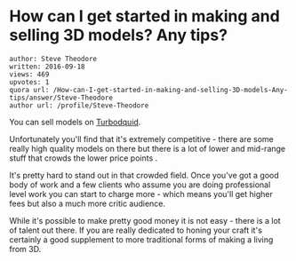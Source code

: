 # How can I get started in making and selling 3D models? Any tips?

	author: Steve Theodore
	written: 2016-09-18
	views: 469
	upvotes: 1
	quora url: /How-can-I-get-started-in-making-and-selling-3D-models-Any-tips/answer/Steve-Theodore
	author url: /profile/Steve-Theodore


You can sell models on [Turbodquid](http://www.turbosquid.com).

Unfortunately you'll find that it's extremely competitive - there are some really high quality models on there but there is a lot of lower and mid-range stuff that crowds the lower price points .

It's pretty hard to stand out in that crowded field. Once you've got a good body of work and a few clients who assume you are doing professional level work you can start to charge more - which means you'll get higher fees but also a much more critic audience.

While it's possible to make pretty good money it is not easy - there is a lot of talent out there. If you are really dedicated to honing your craft it's certainly a good supplement to more traditional forms of making a living from 3D.

